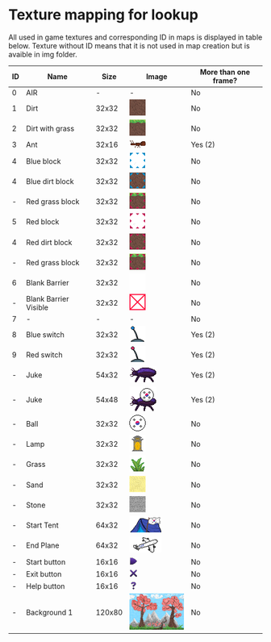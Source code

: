 # Texture mapping for lookup

All used in game textures and corresponding ID in maps is displayed in table below. Texture without ID means that it is not used in map creation but is avaible in img folder.

| ID | Name | Size | Image | More than one frame?|
|-|-|-|-|-|
|0|AIR|-|-| No|
|1|Dirt|32x32| ![image](img/dirt.png)|No|
|2|Dirt with grass|32x32| ![image](img/dirt_with_grass.png)|No|
|3|Ant|32x16| ![image](img/ant0.png)| Yes (2) |
|4|Blue block|32x32| ![image](img/blue/blue_transparent.png)|No|
|4|Blue dirt block|32x32| ![image](img/blue/dirt.png)|No|
|-|Red grass block|32x32| ![image](img/red/dirt_with_grass.png)|No|
|5|Red block|32x32|![image](img/red/red_transparent.png)|No|
|4|Red dirt block|32x32| ![image](img/red/dirt.png)|No|
|-|Red grass block|32x32| ![image](img/red/dirt_with_grass.png)|No|
|6|Blank Barrier|32x32|![image](img/blank.png)|No|
|-|Blank Barrier Visible|32x32|![image](img/blank_visible.png)|No|
|7|-|-|-|No|
|8|Blue switch|32x32|![image](img/blueSwitch0.png)| Yes (2)|
|9|Red switch|32x32|![image](img/redSwitch0.png)| Yes (2)|
|-|Juke|54x32|![image](img/juke0.png)| Yes (2)|
|-|Juke|54x48|![image](img/juke_with_ball0.png)| Yes (2)|
|-|Ball|32x32|![image](img/korea_ball.png)|No|
|-|Lamp|32x32|![image](img/lamp.png)|No|
|-|Grass|32x32|![image](img/grass.png)|No|
|-|Sand|32x32|![image](img/sand.png)|No|
|-|Stone|32x32|![image](img/stone.png)|No|
|-|Start Tent|64x32|![image](img/start_tent.png)|No|
|-|End Plane|64x32|![image](img/end_plane.png)|No|
|-|Start button|16x16|![image](img/button/start.png)|No|
|-|Exit button|16x16|![image](img/button/exit.png)|No|
|-|Help button|16x16|![image](img/button/help.png)|No|
|-|Background 1|120x80|![image](img/background.bmp)|No|
